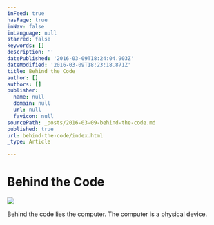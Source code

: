 ```yaml
---
inFeed: true
hasPage: true
inNav: false
inLanguage: null
starred: false
keywords: []
description: ''
datePublished: '2016-03-09T18:24:04.903Z'
dateModified: '2016-03-09T18:23:18.871Z'
title: Behind the Code
author: []
authors: []
publisher:
  name: null
  domain: null
  url: null
  favicon: null
sourcePath: _posts/2016-03-09-behind-the-code.md
published: true
url: behind-the-code/index.html
_type: Article

---
```

# Behind the Code
![](https://the-grid-user-content.s3-us-west-2.amazonaws.com/341def5a-f865-4091-b9d5-21fdefaca9bc.jpg)

Behind the code lies the computer. The computer is a physical device.